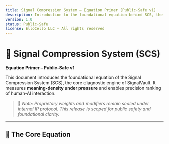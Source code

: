 ```yaml
---
title: Signal Compression System – Equation Primer (Public-Safe v1)
description: Introduction to the foundational equation behind SCS, the signal integrity engine inside SignalVault.
version: 1.0
status: Public-Safe
license: ElloCello LLC – All rights reserved
---
```


# 📐 Signal Compression System (SCS)
**Equation Primer – Public-Safe v1**

This document introduces the foundational equation of the Signal Compression System (SCS), the core diagnostic engine of SignalVault. It measures **meaning-density under pressure** and enables precision ranking of human-AI interaction.

> 🧬 *Note: Proprietary weights and modifiers remain sealed under internal IP protocol. This release is scoped for public safety and foundational clarity.*

---

## 🔣 The Core Equation

